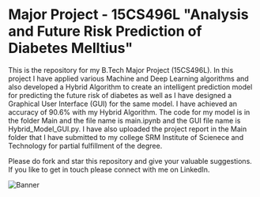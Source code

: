 # Major Project - 15CS496L "Analysis and Future Risk Prediction of Diabetes Melltius"

This is the repository for my B.Tech Major Project (15CS496L). In this project I have applied various Machine and Deep Learning algorithms and also developed a Hybrid Algorithm to create an intelligent prediction model for predicting the future risk of diabetes as well as I have designed a Graphical User Interface (GUI) for the same model. I have achieved an accuracy of 90.6% with my Hybrid Algorithm. The code for my model is in the folder Main and the file name is main.ipynb and the GUI file name is Hybrid_Model_GUI.py. I have also uploaded the project report in the Main folder that I have submitted to my college SRM Institute of Scienece and Technology for partial fulfillment of the degree.

Please do fork and star this repository and give your valuable suggestions. If you like to get in touch please connect with me on LinkedIn.

![Banner](https://github.com/PraffullaDubey/Testing-Project-Data/blob/main/Banner2.png?raw=true?style=centerme)
